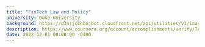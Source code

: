```yaml
---
title: "FinTech Law and Policy"
university: Duke University
background: https://d3njjcbhbojbot.cloudfront.net/api/utilities/v1/imageproxy/https://coursera-university-assets.s3.amazonaws.com/6d/3cb3e06c357d40ef60000fb3d12d72/dukesquare_blue.png?auto=format%2Ccompress&dpr=1&w=80&h=80
description: https://www.coursera.org/account/accomplishments/verify/7A4TYCMBHR66
date: 2022-12-01 00:00:00 -0400
---
```


